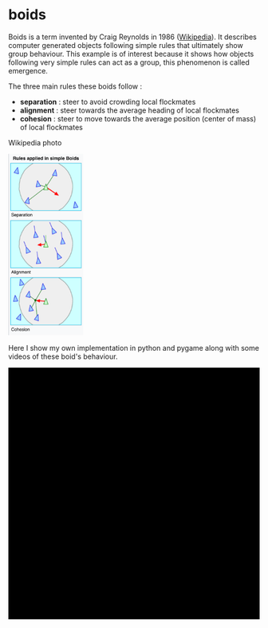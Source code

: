 # boids
Boids is a term invented by Craig Reynolds in 1986 ([Wikipedia](https://en.wikipedia.org/wiki/Boids)). It describes computer generated objects following simple 
rules that ultimately show group behaviour. This example is of interest because it shows how objects following
very simple rules can act as a group, this phenomenon is called emergence.

The three main rules these boids follow :

* **separation** : steer to avoid crowding local flockmates
* **alignment** : steer towards the average heading of local flockmates
* **cohesion** : steer to move towards the average position (center of mass) of local flockmates

Wikipedia photo

<img src="rules.png" width="150" title="rules">

Here I show my own implementation in python and pygame along with 
some videos of these boid's behaviour.

![Gif](boids.gif)
